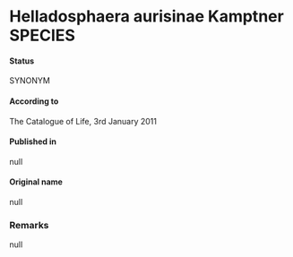 Helladosphaera aurisinae Kamptner SPECIES
=======

#### Status
SYNONYM

#### According to
The Catalogue of Life, 3rd January 2011

#### Published in
null

#### Original name
null

### Remarks
null